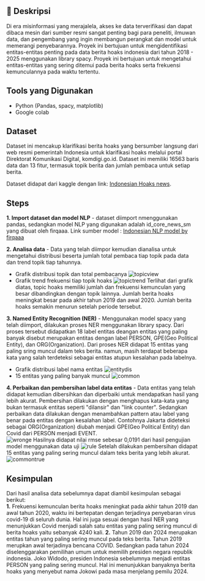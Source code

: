 ## 📌 Deskripsi  
Di era misinformasi yang merajalela, akses ke data terverifikasi dan dapat dibaca mesin dari sumber resmi sangat penting bagi para peneliti, ilmuwan data, dan pengembang yang ingin membangun perangkat dan model untuk memerangi penyebarannya. Proyek ini bertujuan untuk mengidentifikasi entitas-entitas penting pada data berita hoaks indonesia dari tahun 2018 - 2025 menggunakan library spacy. Proyek ini bertujuan untuk mengetahui entitas-entitas yang sering ditemui pada berita hoaks serta frekuensi kemunculannya pada waktu tertentu. 

## Tools yang Digunakan  
- Python (Pandas, spacy, matplotlib)  
- Google colab

## Dataset  
Dataset ini mencakup klarifikasi berita hoaks yang bersumber langsung dari web resmi pemerintah Indonesia untuk klarifikasi hoaks melalui portal Direktorat Komunikasi Digital, komdigi.go.id. Dataset ini memiliki 16563 baris data dan 13 fitur, termasuk topik berita dan jumlah pembaca untuk setiap berita.

Dataset didapat dari kaggle dengan link: [Indonesian Hoaks news](https://www.kaggle.com/datasets/ireddragonicy/indonesian-hoax-news-dataset).  

## Steps
**1. Import dataset dan model NLP** -  dataset diimport nmenggunakan pandas, sedangkan model NLP yang digunakan adalah id_core_news_sm yang dibuat oleh firqaaa. Link sumber model : [Indonesian NLP model by firqaaa](https://huggingface.co/firqaaa/id_core_news_sm)

**2. Analisa data** -  Data yang telah diimpor kemudian dianalisa untuk mengetahui distribusi beserta jumlah total pembaca tiap topik pada data dan trend topik tiap tahunnya.
* Grafik distribusi topik dan total pembacanya
![topicview](/Pictures/TopicView.PNG)
* Grafik trend frekuensi tiap topik hoaks
![topictrend](/Pictures/TopicTrend.PNG)
Terlihat dari grafik diatas, topic hoaks memiliki jumlah dan frekuensi kemunculan yang besar dibandingkan dengan topik lainnya. Jumlah berita hoaks meningkat besar pada akhir tahun 2019 dan awal 2020. Jumlah berita hoaks semakin menurun setelah periode tersebut.

**3. Named Entity Recognition (NER)** - Menggunakan model spacy yang telah diimport, dilakukan proses NER menggunakan library spacy. Dari proses tersebut didapatkan 18 label entitas deangan entitas yang paling banyak disebut merupakan entitas dengan label PERSON, GPE(Geo Political Entity), dan ORG(Organization). Dari proses NER didapat 15 entitas yang paling sring muncul dalam teks berita. namun, masih terdapat beberapa kata yang salah terdeteksi sebagai entitas atupun kesalahan pada labelnya.
* Grafik distribusi label nama entitas
![entitydis](/Pictures/NERTrend.PNG)
* 15 entitas yang paling banyak muncul
![common](/Pictures/1.PNG)

**4. Perbaikan dan pembersihan label data entitas** - Data entitas yang telah didapat kemudian dibersihkan dan diperbaiki untuk mendapatkan hasil yang lebih akurat. Pembersihan dilakukan dengan menghapus kata-kata yang bukan termasuk entitas seperti "dilansir" dan "link counter". Sedangkan perbaikan data dilakukan dengan menambahkan pattern atau label yang benar pada entitas dengan kesalahan label. Contohnya Jakarta dideteksi sebagai ORG(Organization) diubah menjadi GPE(Geo Political Entity) dan Covid dari PERSON menjadi EVENT.  
![wronge](/Pictures/WrongE.PNG)
Hasilnya didapat nilai rmse sebesar 0,0191 dari hasil pengujian model menggunakan data uji
![rule](/Pictures/EditE.PNG)
Setelah dilakukan pembersihan didapat 15 entitas yang paling sering muncul dalam teks berita yang lebih akurat.
![commontrue](/Pictures/common.PNG)

## Kesimpulan  
Dari hasil analisa data sebelumnya dapat diambil kesimpulan sebagai berikut:  
**1.** Frekuensi kemunculan berita hoaks meningkat pada akhir tahun 2019 dan awal tahun 2020, waktu ini bertepatan dengan terjadinya penyebaran virus covid-19 di seluruh dunia. Hal ini juga sesuai dengan hasil NER yang menunjukkan Covid menjadi salah satu entitas yang paling sering muncul di berita hoaks yaitu sebanyak 4240 kali.
**2.** Tahun 2019 dan 2024 merupakan entitas tahun yang paling sering muncul pada teks berita. Tahun 2019 merupkan awal terjadinya bencana COVID. Sedangkan pada tahun 2024 diselenggarakan pemilihan umum untuk memilih presiden negara republik indonesia. Joko Widodo, presiden Indonesia sebelumnya menjadi entitas PERSON yang paling sering muncul. Hal ini menunjukkan banyaknya berita hoaks yang menyebut nama Jokowi pada masa menjelang pemilu 2024.    